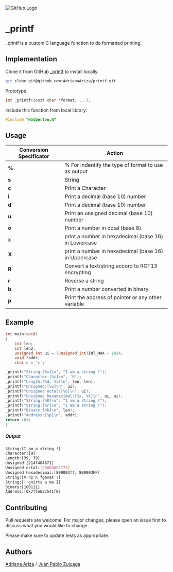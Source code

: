 ![GitHub Logo](https://www.holbertonschool.com/holberton-logo.png)


# _printf

_printf is a custom C language function to do formatted printing.

## Implementation

Clone it from GitHub [_printf](git@github.com:AdrianaAriza/printf.git) to install locally.

```bash
git clone git@github.com:AdrianaAriza/printf.git
```
Prototype
```c
int _printf(const char *format, ...);
```
Include this function from local library:
```c
#include "Holberton.h"
```


## Usage
| Conversion Specificator  | Action |
| ------------- | ------------- |
| **%**  | % For indentify the type of format to use as output|
| **s**  | String  |
| **c**  | Print a Character  |
| **i**  | Print a decimal (base 10) number  |
| **d**  | Print a decimal (base 10) number  |
| **u**  | Print an unsigned decimal (base 10) number  |
| **o**  | Print a number in octal (base 8).  |
| **x**  | print a number in hexadecimal (base 16) in Lowercase  |
| **X**  | print a number in hexadecimal (base 16) in Uppercase  |
| **R**  | Convert a text/string accord to ROT13 encrypting  |
| **r**  | Reverse a string |
| **b**  | Print a number converted in binary |
| **p**  | Print the address of pointer or any other variable|
## Example

```c
int main(void)
{
    int len;
    int len2;
    unsigned int ui = (unsigned int)INT_MAX + 1024;
    void *addr;
    char c = 'c';

_printf("String:[%s]\n", "I am a string !");
_printf("Character:[%c]\n", 'H');
_printf("Length:[%d, %i]\n", len, len);
_printf("Unsigned:[%u]\n", ui);
_printf("Unsigned octal:[%o]\n", ui);
_printf("Unsigned hexadecimal:[%x, %X]\n", ui, ui);
_printf("String:[%R]\n", "I am a string !");
_printf("String:[%r]\n", "I am a string !");
_printf("Binary:[%b]\n", len);
_printf("Address:[%p]\n", addr);
return (0);
}
```
##### Output

```bash
String:[I am a string !]
Character:[H]
Length:[39, 39]
Unsigned:[2147484671]
Unsigned octal:[20000001777]
Unsigned hexadecimal:[800003ff, 800003FF]
String:[V nz n fgevat !]
String:[! gnirts a ma I]
Binary:[100111]
Address:[0x7ffe637541f0]
```

## Contributing
Pull requests are welcome. For major changes, please open an issue first to discuss what you would like to change.

Please make sure to update tests as appropriate.

## Authors
[Adriana Ariza](https://github.com/AdrianaAriza) /
[Juan Pablo Zuluaga](https://github.com/juanzuluaga91/)
